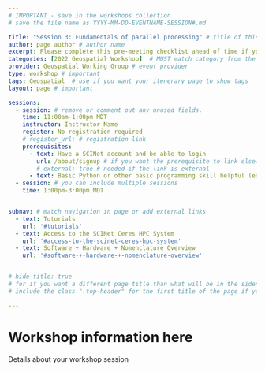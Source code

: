 ```yaml
---
# IMPORTANT - save in the workshops collection
# save the file name as YYYY-MM-DD-EVENTNAME-SESSION#.md

title: "Session 3: Fundamentals of parallel processing" # title of this page - this will be used in the sidenav
author: page author # author name
excerpt: Please complete this pre-meeting checklist ahead of time if you plan to participate in any of the interactive follow-along tutorials (Sessions 2-5). Pre-meeting SCINet Account Login Assistance. # short excerpt - for calendar entries
categories: [2022 Geospatial Workshop]  # MUST match category from the Workshop homepage in the event collection
provider: Geospatial Working Group # event provider
type: workshop # important
tags: Geospatial  # use if you want your itenerary page to show tags
layout: page # important

sessions:
  - session: # remove or comment out any unused fields.
    time: 11:00am-1:00pm MDT
    instructor: Instructor Name
    register: No registration required
    # register_url: # registration link
    prerequisites:
      - text: Have a SCINet account and be able to login 
        url: /about/signup # if you want the prerequisite to link elsewhere
        # external: true # needed if the link is external
      - text: Basic Python or other basic programming skill helpful (expertise not required)
  - session: # you can include multiple sessions
    time: 1:00pm-3:00pm MDT


subnav: # match navigation in page or add external links
  - text: Tutorials
    url: '#tutorials'
  - text: Access to the SCINet Ceres HPC System
    url: '#access-to-the-scinet-ceres-hpc-system'
  - text: Software + Hardware + Nomenclature Overview
    url: '#software-+-hardware-+-nomenclature-overview'


# hide-title: true 
# for if you want a different page title than what will be in the sidenav
# include the class ".top-header" for the first title of the page if you use this option

---
```


# Workshop information here

Details about your workshop session

